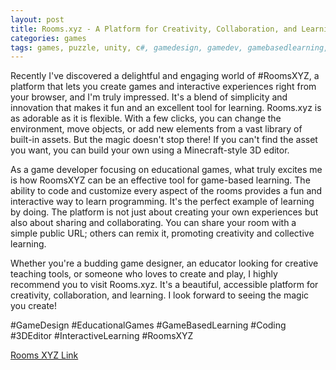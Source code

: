 ```yaml
---
layout: post
title: Rooms.xyz - A Platform for Creativity, Collaboration, and Learning
categories: games
tags: games, puzzle, unity, c#, gamedesign, gamedev, gamebasedlearning, educationalgames, roomsxyz
---
```


Recently I've discovered a delightful and engaging world of #RoomsXYZ, a platform that lets you create games and interactive experiences right from your browser, and I'm truly impressed. It's a blend of simplicity and innovation that makes it fun and an excellent tool for learning. Rooms.xyz is as adorable as it is flexible. With a few clicks, you can change the environment, move objects, or add new elements from a vast library of built-in assets. But the magic doesn't stop there! If you can't find the asset you want, you can build your own using a Minecraft-style 3D editor.

As a game developer focusing on educational games, what truly excites me is how RoomsXYZ can be an effective tool for game-based learning. The ability to code and customize every aspect of the rooms provides a fun and interactive way to learn programming. It's the perfect example of learning by doing. The platform is not just about creating your own experiences but also about sharing and collaborating. You can share your room with a simple public URL; others can remix it, promoting creativity and collective learning.

Whether you're a budding game designer, an educator looking for creative teaching tools, or someone who loves to create and play, I highly recommend you to visit Rooms.xyz. It's a beautiful, accessible platform for creativity, collaboration, and learning. I look forward to seeing the magic you create!

#GameDesign #EducationalGames #GameBasedLearning #Coding #3DEditor #InteractiveLearning #RoomsXYZ

[Rooms XYZ Link](https://rooms.xyz/)